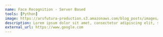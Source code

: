 ```yaml
---
name: Face Recognition - Server Based
tools: [Python]
image: https://arsfutura-production.s3.amazonaws.com/blog_posts/images/000/000/008/original/08-face-recognition.png?1614777172
description: Lorem ipsum dolor sit amet, consectetur adipiscing elit, sed do eiusmod tempor incididunt ut labore et dolore magna aliqua.
external_url: https://www.google.com
---
```

